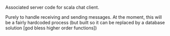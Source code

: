 Associated server code for scala chat client.

Purely to handle receiving and sending messages. At the moment, this will be a fairly hardcoded process (but built so it can be replaced by a database solution [god bless higher order functions])
